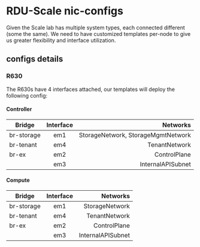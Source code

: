 # RDU-Scale nic-configs

Given the Scale lab has multiple system types, each connected different (some the same). We need to have customized templates per-node to give us greater flexibility and interface utilization.

## configs details

### R630
The R630s have 4 interfaces attached, our templates will deploy the following config:

#### Controller

|   Bridge   |  Interface     |   Networks     |
|------------|:--------------:|---------------:|
| br-storage | em1            | StorageNetwork, StorageMgmtNetwork |
| br-tenant  | em4            | TenantNetwork   |
| br-ex      | em2            | ControlPlane    |
|            | em3            | InternalAPISubnet |

#### Compute

|   Bridge   |  Interface     |   Networks     |
|------------|:--------------:|---------------:|
| br-storage | em1            | StorageNetwork |
| br-tenant  | em4            | TenantNetwork  |
| br-ex      | em2            | ControlPlane   |
|            | em3            | InternalAPISubnet |
